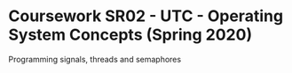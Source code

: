 # Coursework SR02 - UTC - Operating System Concepts (Spring 2020)

Programming signals, threads and semaphores
